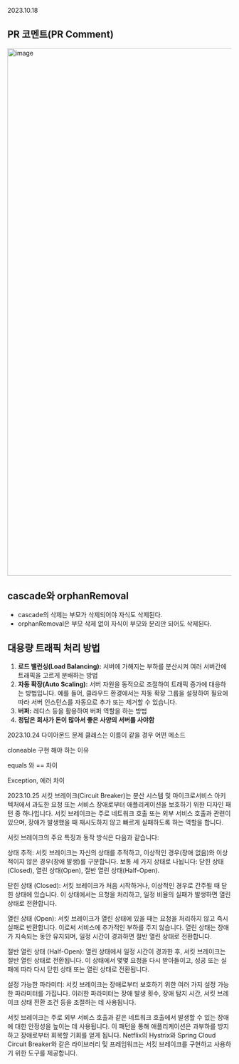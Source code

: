 2023.10.18
## PR 코멘트(PR Comment)
<img width="1184" alt="image" src="https://github.com/f-lab-edu/hotel-java/assets/68748397/ae23aa98-344a-4851-b41f-efb26aff7640">

## cascade와 orphanRemoval
- cascade의 삭제는 부모가 삭제되어야 자식도 삭제된다.
- orphanRemoval은 부모 삭제 없이 자식이 부모와 분리만 되어도 삭제된다.

## 대용량 트래픽 처리 방법
1. **로드 밸런싱(Load Balancing):** 서버에 가해지는 부하를 분산시켜 여러 서버간에 트래픽을 고르게 분배하는 방법
2. **자동 확장(Auto Scaling):** 서버 자원을 동적으로 조절하여 트래픽 증가에 대응하는 방법입니다. 예를 들어, 클라우드 환경에서는 자동 확장 그룹을 설정하여 필요에 따라 서버 인스턴스를 자동으로 추가 또는 제거할 수 있습니다.
3. **버퍼:** 레디스 등을 활용하여 버퍼 역할을 하는 방법
4. **정답은 회사가 돈이 많아서 좋은 사양의 서버를 사야함**

2023.10.24
다이아몬드 문제
    클래스는 이름이 같을 경우 어떤 메소드

cloneable 구현 해야 하는 이유

equals 와 == 차이

Exception, 에러 차이

2023.10.25
서킷 브레이크(Circuit Breaker)는 분산 시스템 및 마이크로서비스 아키텍처에서 과도한 요청 또는 서비스 장애로부터 애플리케이션을 보호하기 위한 디자인 패턴 중 하나입니다. 서킷 브레이크는 주로 네트워크 호출 또는 외부 서비스 호출과 관련이 있으며, 장애가 발생했을 때 재시도하지 않고 빠르게 실패하도록 하는 역할을 합니다.

서킷 브레이크의 주요 특징과 동작 방식은 다음과 같습니다:

상태 추적: 서킷 브레이크는 자신의 상태를 추적하고, 이상적인 경우(장애 없음)와 이상적이지 않은 경우(장애 발생)를 구분합니다. 보통 세 가지 상태로 나뉩니다: 닫힌 상태(Closed), 열린 상태(Open), 절반 열린 상태(Half-Open).

닫힌 상태 (Closed): 서킷 브레이크가 처음 시작하거나, 이상적인 경우로 간주될 때 닫힌 상태에 있습니다. 이 상태에서는 요청을 처리하고, 일정 비율의 실패가 발생하면 열린 상태로 전환합니다.

열린 상태 (Open): 서킷 브레이크가 열린 상태에 있을 때는 요청을 처리하지 않고 즉시 실패로 반환합니다. 이로써 서비스에 추가적인 부하를 주지 않습니다. 열린 상태는 장애가 지속되는 동안 유지되며, 일정 시간이 경과하면 절반 열린 상태로 전환합니다.

절반 열린 상태 (Half-Open): 열린 상태에서 일정 시간이 경과한 후, 서킷 브레이크는 절반 열린 상태로 전환됩니다. 이 상태에서 몇몇 요청을 다시 받아들이고, 성공 또는 실패에 따라 다시 닫힌 상태 또는 열린 상태로 전환됩니다.

설정 가능한 파라미터: 서킷 브레이크는 장애로부터 보호하기 위한 여러 가지 설정 가능한 파라미터를 가집니다. 이러한 파라미터는 장애 발생 횟수, 장애 탐지 시간, 서킷 브레이크 상태 전환 조건 등을 조절하는 데 사용됩니다.

서킷 브레이크는 주로 외부 서비스 호출과 같은 네트워크 호출에서 발생할 수 있는 장애에 대한 안정성을 높이는 데 사용됩니다. 이 패턴을 통해 애플리케이션은 과부하를 방지하고 장애로부터 회복할 기회를 얻게 됩니다. Netflix의 Hystrix와 Spring Cloud Circuit Breaker와 같은 라이브러리 및 프레임워크는 서킷 브레이크를 구현하고 사용하기 위한 도구를 제공합니다.